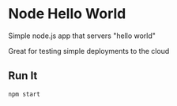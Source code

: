 # Node Hello World

Simple node.js app that servers "hello world"

Great for testing simple deployments to the cloud
 
## Run It

`npm start`
